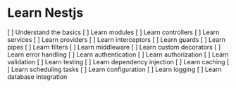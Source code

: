 # Learn Nestjs

[ ] Understand the basics
[ ] Learn modules
[ ] Learn controllers
[ ] Learn services
[ ] Learn providers
[ ] Learn interceptors
[ ] Learn guards
[ ] Learn pipes
[ ] Learn filters
[ ] Learn middleware
[ ] Learn custom decorators
[ ] Learn error handling
[ ] Learn authentication
[ ] Learn authorization
[ ] Learn validation
[ ] Learn testing
[ ] Learn dependency injection
[ ] Learn caching
[ ] Learn scheduling tasks
[ ] Learn configuration
[ ] Learn logging
[ ] Learn database integration
